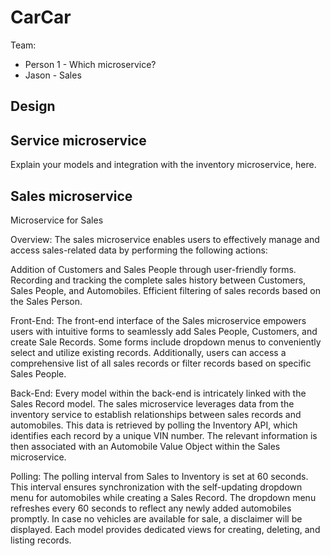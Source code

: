 # CarCar

Team:

* Person 1 - Which microservice?
* Jason - Sales

## Design

## Service microservice

Explain your models and integration with the inventory
microservice, here.

## Sales microservice

Microservice for Sales

Overview:
The sales microservice enables users to effectively manage and access sales-related data by performing the following actions:

Addition of Customers and Sales People through user-friendly forms.
Recording and tracking the complete sales history between Customers, Sales People, and Automobiles.
Efficient filtering of sales records based on the Sales Person.

Front-End:
The front-end interface of the Sales microservice empowers users with intuitive forms to seamlessly add Sales People, Customers, and create Sale Records. Some forms include dropdown menus to conveniently select and utilize existing records.
Additionally, users can access a comprehensive list of all sales records or filter records based on specific Sales People.

Back-End:
Every model within the back-end is intricately linked with the Sales Record model. The sales microservice leverages data from the inventory service to establish relationships between sales records and automobiles. This data is retrieved by polling the Inventory API, which identifies each record by a unique VIN number. The relevant information is then associated with an Automobile Value Object within the Sales microservice.

Polling:
The polling interval from Sales to Inventory is set at 60 seconds. This interval ensures synchronization with the self-updating dropdown menu for automobiles while creating a Sales Record. The dropdown menu refreshes every 60 seconds to reflect any newly added automobiles promptly. In case no vehicles are available for sale, a disclaimer will be displayed.
Each model provides dedicated views for creating, deleting, and listing records.
